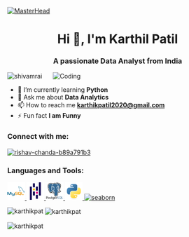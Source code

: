 

[![MasterHead](https://firebasestorage.googleapis.com/v0/b/flexi-coding.appspot.com/o/dempgi7-520f8d5f-63d4-4453-8822-dbc149ae27f8.gif?alt=media&token=91c0c7b2-93c3-4029-b011-1a8703c5730d)](https://shivamrai.io)
<h1 align="center">Hi 👋, I'm Karthil Patil</h1>
<h3 align="center">A passionate Data Analyst from India</h3>
<img align="right" alt="Coding" width="400" src="https://media.tenor.com/C9qukZqPPS4AAAAC/coding-typing.gif">


<p align="left"> <img src="https://komarev.com/ghpvc/?username=shivamrai&label=Profile%20views&color=0e75b6&style=flat" alt="shivamrai" /> </p>




- 🌱 I’m currently learning **Python**
- 💬 Ask me about **Data Analytics**
- 📫 How to reach me **karthikpatil2020@gmail.com**
- ⚡ Fun fact **I am Funny**
<h3 align="left">Connect with me:</h3>
<p align="left">

<a href="https://https://https://www.linkedin.com/in/karthikpatil17//" target="blank"><img align="center" src="https://raw.githubusercontent.com/rahuldkjain/github-profile-readme-generator/master/src/images/icons/Social/linked-in-alt.svg" alt="rishav-chanda-b89a791b3" height="30" width="40" /></a>

</p>
<h3 align="left">Languages and Tools:</h3>
<p align="left"> <a href="https://www.mysql.com/" target="_blank" rel="noreferrer"> <img src="https://raw.githubusercontent.com/devicons/devicon/master/icons/mysql/mysql-original-wordmark.svg" alt="mysql" width="40" height="40"/> </a> <a href="https://pandas.pydata.org/" target="_blank" rel="noreferrer"> <img src="https://raw.githubusercontent.com/devicons/devicon/2ae2a900d2f041da66e950e4d48052658d850630/icons/pandas/pandas-original.svg" alt="pandas" width="40" height="40"/> </a> <a href="https://www.postgresql.org" target="_blank" rel="noreferrer"> <img src="https://raw.githubusercontent.com/devicons/devicon/master/icons/postgresql/postgresql-original-wordmark.svg" alt="postgresql" width="40" height="40"/> </a> <a href="https://www.python.org" target="_blank" rel="noreferrer"> <img src="https://raw.githubusercontent.com/devicons/devicon/master/icons/python/python-original.svg" alt="python" width="40" height="40"/> </a> <a href="https://seaborn.pydata.org/" target="_blank" rel="noreferrer"> <img src="https://seaborn.pydata.org/_images/logo-mark-lightbg.svg" alt="seaborn" width="40" height="40"/> </a> </p>
<p><img align="left" src="https://github-readme-stats.vercel.app/api/top-langs?username=karthikpat&show_icons=true&locale=en&layout=compact&theme=tokyonight" alt="karthikpat" /></p>
<p>&nbsp;<img align="center" src="https://github-readme-stats.vercel.app/api?username=karthikpat&show_icons=true&locale=en&theme=tokyonight" alt="karthikpat" /></p>
<p><img align="center" src="https://github-readme-streak-stats.herokuapp.com/?user=karthikpat&&theme=tokyonight" alt="karthikpat" /></p>





